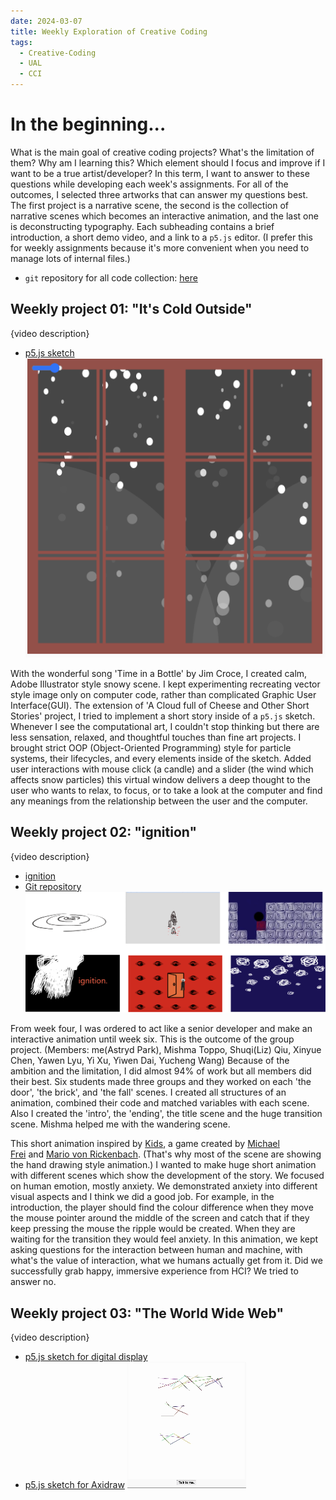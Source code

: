 ```yaml
---
date: 2024-03-07
title: Weekly Exploration of Creative Coding
tags:
  - Creative-Coding
  - UAL
  - CCI
---
```

# In the beginning...
What is the main goal of creative coding projects? What's the limitation of them? Why am I learning this? Which element should I focus and improve if I want to be a true artist/developer? In this term, I want to answer to these questions while developing each week's assignments. For all of the outcomes, I selected three artworks that can answer my questions best. The first project is a narrative scene, the second is the collection of narrative scenes which becomes an interactive animation, and the last one is deconstructing typography. Each subheading contains a brief introduction, a short demo video, and a link to a `p5.js` editor. (I prefer this for weekly assignments because it's more convenient when you need to manage lots of internal files.)

- `git` repository for all code collection: [here](https://git.arts.ac.uk/23005523/coding-two-weekly)

## Weekly project 01: "It's Cold Outside"
{video description}
- [p5.js sketch](https://editor.p5js.org/artreadcode/sketches/Dpkmg0nAO)
![weekly 01](https://github.com/artreadcode/artreadcode.github.io/blob/main/assets/images/2023/UAL/Coding/screenshot%20(It's%20cold%20outside).png?raw=true)

With the wonderful song 'Time in a Bottle' by Jim Croce, I created calm, Adobe Illustrator style snowy scene. I kept experimenting recreating vector style image only on computer code, rather than complicated Graphic User Interface(GUI). The extension of 'A Cloud full of Cheese and Other Short Stories' project, I tried to implement a short story inside of a `p5.js` sketch. Whenever I see the computational art, I couldn't stop thinking but there are less sensation, relaxed, and thoughtful touches than fine art projects. I brought strict OOP (Object-Oriented Programming) style for particle systems, their lifecycles, and every elements inside of the sketch. Added user interactions with mouse click (a candle) and a slider (the wind which affects snow particles) this virtual window delivers a deep thought to the user who wants to relax, to focus, or to take a look at the computer and find any meanings from the relationship between the user and the computer.

## Weekly project 02: "ignition"
{video description}
- [ignition](https://git.arts.ac.uk/pages/23005523/ignition/)
- [Git repository](https://git.arts.ac.uk/23005523/ignition)
![weekly 02](https://github.com/artreadcode/artreadcode.github.io/blob/main/assets/images/2023/UAL/Coding/screenshot%20(ignition).png?raw=true)

From week four, I was ordered to act like a senior developer and make an interactive animation until week six. This is the outcome of the group project. (Members: me(Astryd Park), Mishma Toppo, Shuqi(Liz) Qiu, Xinyue Chen, Yawen Lyu, Yi Xu, Yiwen Dai, Yucheng Wang) Because of the ambition and the limitation, I did almost 94% of work but all members did their best. Six students made three groups and they worked on each 'the door', 'the brick', and 'the fall' scenes. I created all structures of an animation, combined their code and matched variables with each scene. Also I created the 'intro', the 'ending', the title scene and the huge transition scene. Mishma helped me with the wandering scene.

This short animation inspired by [Kids](https://playkids.ch/), a game created by [Michael Frei](http://michaelfrei.io/) and [Mario von Rickenbach](http://mariov.ch/). (That's why most of the scene are showing the hand drawing style animation.) I wanted to make huge short animation with different scenes which show the development of the story. We focused on human emotion, mostly anxiety. We demonstrated anxiety into different visual aspects and I think we did a good job. For example, in the introduction, the player should find the colour difference when they move the mouse pointer around the middle of the screen and catch that if they keep pressing the mouse the ripple would be created. When they are waiting for the transition they would feel anxiety. In this animation, we kept asking questions for the interaction between human and machine, with what's the value of interaction, what we humans actually get from it. Did we successfully grab happy, immersive experience from HCI? We tried to answer no.

## Weekly project 03: "The World Wide Web"
{video description}
- [p5.js sketch for digital display](https://editor.p5js.org/artreadcode/sketches/0KWhmm3kn)
- [p5.js sketch for Axidraw](https://editor.p5js.org/artreadcode/sketches/7N90FGRXK )
![weekly 03](https://github.com/artreadcode/artreadcode.github.io/blob/main/assets/images/2023/UAL/Coding/screenshot%20(the%20world%20wide%20web).gif?raw=true)




